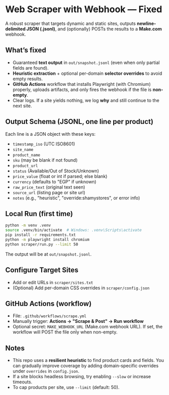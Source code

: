 # Web Scraper with Webhook — Fixed

A robust scraper that targets dynamic and static sites, outputs **newline-delimited JSON (.jsonl)**, and (optionally) POSTs the results to a **Make.com** webhook.

## What’s fixed
- Guaranteed **text output** in `out/snapshot.jsonl` (even when only partial fields are found).
- **Heuristic extraction** + optional per-domain **selector overrides** to avoid empty results.
- **GitHub Actions** workflow that installs Playwright (with Chromium) properly, uploads artifacts, and only fires the webhook if the file is **non-empty**.
- Clear logs. If a site yields nothing, we log **why** and still continue to the next site.

## Output Schema (JSONL, one line per product)
Each line is a JSON object with these keys:

- `timestamp_iso` (UTC ISO8601)
- `site_name`
- `product_name`
- `sku` (may be blank if not found)
- `product_url`
- `status` (Available/Out of Stock/Unknown)
- `price_value` (float or int if parsed; else blank)
- `currency` (defaults to "EGP" if unknown)
- `raw_price_text` (original text seen)
- `source_url` (listing page or site url)
- `notes` (e.g., "heuristic", "override:shamystores", or error info)

## Local Run (first time)
```bash
python -m venv .venv
source .venv/bin/activate  # Windows: .venv\Scripts\activate
pip install -r requirements.txt
python -m playwright install chromium
python scraper/run.py --limit 50
```

The output will be at `out/snapshot.jsonl`.

## Configure Target Sites
- Add or edit URLs in `scraper/sites.txt`
- (Optional) Add per-domain CSS overrides in `scraper/config.json`

## GitHub Actions (workflow)
- File: `.github/workflows/scrape.yml`
- Manually trigger: **Actions → "Scrape & Post" → Run workflow**
- Optional secret: `MAKE_WEBHOOK_URL` (Make.com webhook URL). If set, the workflow will POST the file only when non-empty.

## Notes
- This repo uses a **resilient heuristic** to find product cards and fields. You can gradually improve coverage by adding domain-specific overrides under `overrides` in `config.json`.
- If a site blocks headless browsing, try enabling `--slow` or increase timeouts.
- To cap products per site, use `--limit` (default: 50).

